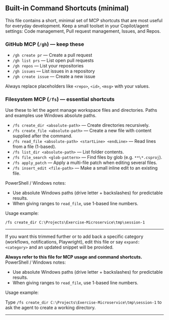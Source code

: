 ## Built-in Command Shortcuts (minimal)

This file contains a short, minimal set of MCP shortcuts that are most useful for everyday development. Keep a small toolset in your Copilot/agent settings: Code management, Pull request management, Issues, and Repos.

### GitHub MCP (`/gh`) — keep these
- `/gh create pr` — Create a pull request
- `/gh list prs` — List open pull requests
- `/gh repos` — List your repositories
- `/gh issues` — List issues in a repository
- `/gh create issue` — Create a new issue

Always replace placeholders like `<repo>`, `<id>`, `<msg>` with your values.

### Filesystem MCP (`/fs`) — essential shortcuts
Use these to let the agent manage workspace files and directories. Paths and examples use Windows absolute paths.

- `/fs create_dir <absolute-path>` — Create directories recursively.
- `/fs create_file <absolute-path>` — Create a new file with content supplied after the command.
- `/fs read_file <absolute-path> <startLine> <endLine>` — Read lines from a file (1-based).
- `/fs list_dir <absolute-path>` — List folder contents.
- `/fs file_search <glob-pattern>` — Find files by glob (e.g. `**\*.csproj`).
- `/fs apply_patch` — Apply a multi-file patch when editing several files.
- `/fs insert_edit <file-path>` — Make a small inline edit to an existing file.

PowerShell / Windows notes:
- Use absolute Windows paths (drive letter + backslashes) for predictable results.
- When giving ranges to `read_file`, use 1-based line numbers.

Usage example:

`/fs create_dir C:\Projects\Exercise-Microservice\tmp\session-1`

---

If you want this trimmed further or to add back a specific category (workflows, notifications, Playwright), edit this file or say `expand: <category>` and an updated snippet will be provided.

**Always refer to this file for MCP usage and command shortcuts.**
PowerShell / Windows notes:
- Use absolute Windows paths (drive letter + backslashes) for predictable results.
- When giving ranges to `read_file`, use 1-based line numbers.

Usage example:

Type `/fs create_dir C:\Projects\Exercise-Microservice\tmp\session-1` to ask the agent to create a working directory.

---